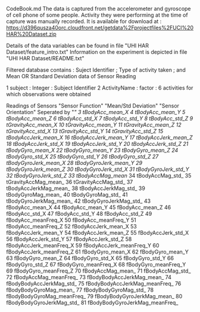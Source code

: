 CodeBook.md
The data is captured from  the accelerometer and gyroscope of cell phone of some people.
Activity they were performing at the time of capture was manually recorded.
It is available for download at : https://d396qusza40orc.cloudfront.net/getdata%2Fprojectfiles%2FUCI%20HAR%20Dataset.zip

Details of the data variables can be found in file "UHI HAR Dataset/feature_intro.txt"
Information on the experiment is depicted in file "UHI HAR Dataset/README.txt"

Filtered database contains : Suject Identifier ; Type of activity taken ; and Mean OR Standard Deviation data of Sensor Reading

1	subject : Integer : Subject Identifier 
2	ActivityName : factor : 6 activities for which observations were obtained

Readings of Sensors "Sensor Function" "Mean/Std Deviation" "Sensor Orientation" Seperated by "_"
3	tBodyAcc_mean_X
4	tBodyAcc_mean_Y
5	tBodyAcc_mean_Z
6	tBodyAcc_std_X
7	tBodyAcc_std_Y
8	tBodyAcc_std_Z
9	tGravityAcc_mean_X
10	tGravityAcc_mean_Y
11	tGravityAcc_mean_Z
12	tGravityAcc_std_X
13	tGravityAcc_std_Y
14	tGravityAcc_std_Z
15	tBodyAccJerk_mean_X
16	tBodyAccJerk_mean_Y
17	tBodyAccJerk_mean_Z
18	tBodyAccJerk_std_X
19	tBodyAccJerk_std_Y
20	tBodyAccJerk_std_Z
21	tBodyGyro_mean_X
22	tBodyGyro_mean_Y
23	tBodyGyro_mean_Z
24	tBodyGyro_std_X
25	tBodyGyro_std_Y
26	tBodyGyro_std_Z
27	tBodyGyroJerk_mean_X
28	tBodyGyroJerk_mean_Y
29	tBodyGyroJerk_mean_Z
30	tBodyGyroJerk_std_X
31	tBodyGyroJerk_std_Y
32	tBodyGyroJerk_std_Z
33	tBodyAccMag_mean_
34	tBodyAccMag_std_
35	tGravityAccMag_mean_
36	tGravityAccMag_std_
37	tBodyAccJerkMag_mean_
38	tBodyAccJerkMag_std_
39	tBodyGyroMag_mean_
40	tBodyGyroMag_std_
41	tBodyGyroJerkMag_mean_
42	tBodyGyroJerkMag_std_
43	fBodyAcc_mean_X
44	fBodyAcc_mean_Y
45	fBodyAcc_mean_Z
46	fBodyAcc_std_X
47	fBodyAcc_std_Y
48	fBodyAcc_std_Z
49	fBodyAcc_meanFreq_X
50	fBodyAcc_meanFreq_Y
51	fBodyAcc_meanFreq_Z
52	fBodyAccJerk_mean_X
53	fBodyAccJerk_mean_Y
54	fBodyAccJerk_mean_Z
55	fBodyAccJerk_std_X
56	fBodyAccJerk_std_Y
57	fBodyAccJerk_std_Z
58	fBodyAccJerk_meanFreq_X
59	fBodyAccJerk_meanFreq_Y
60	fBodyAccJerk_meanFreq_Z
61	fBodyGyro_mean_X
62	fBodyGyro_mean_Y
63	fBodyGyro_mean_Z
64	fBodyGyro_std_X
65	fBodyGyro_std_Y
66	fBodyGyro_std_Z
67	fBodyGyro_meanFreq_X
68	fBodyGyro_meanFreq_Y
69	fBodyGyro_meanFreq_Z
70	fBodyAccMag_mean_
71	fBodyAccMag_std_
72	fBodyAccMag_meanFreq_
73	fBodyBodyAccJerkMag_mean_
74	fBodyBodyAccJerkMag_std_
75	fBodyBodyAccJerkMag_meanFreq_
76	fBodyBodyGyroMag_mean_
77	fBodyBodyGyroMag_std_
78	fBodyBodyGyroMag_meanFreq_
79	fBodyBodyGyroJerkMag_mean_
80	fBodyBodyGyroJerkMag_std_
81	fBodyBodyGyroJerkMag_meanFreq_
